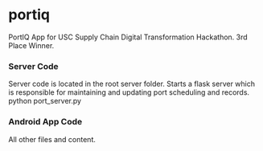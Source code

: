 # portiq
PortIQ App for USC Supply Chain Digital Transformation Hackathon. 3rd Place
Winner.

### Server Code
Server code is located in the root server folder. Starts a flask server which
is responsible for maintaining and updating port scheduling  and records.
python port_server.py

### Android App Code
All other files and content.


